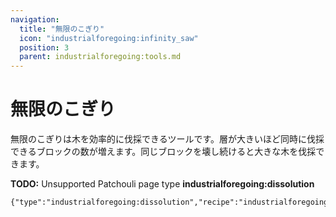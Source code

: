 ```yaml
---
navigation:
  title: "無限のこぎり"
  icon: "industrialforegoing:infinity_saw"
  position: 3
  parent: industrialforegoing:tools.md
---
```


# 無限のこぎり

無限のこぎりは木を効率的に伐採できるツールです。層が大きいほど同時に伐採できるブロックの数が増えます。同じブロックを壊し続けると大きな木を伐採できます。

**TODO:** Unsupported Patchouli page type **industrialforegoing:dissolution**

```
{"type":"industrialforegoing:dissolution","recipe":"industrialforegoing:dissolution_chamber/infinity_saw"}
```

